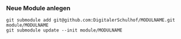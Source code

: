 ### Neue Module anlegen
```
git submodule add git@github.com:DigitalerSchulhof/MODULNAME.git module/MODULNAME
git submodule update --init module/MODULNAME
